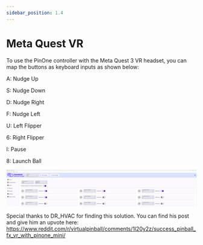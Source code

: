 ```yaml
---
sidebar_position: 1.4
---
```


# Meta Quest VR

To use the PinOne controller with the Meta Quest 3 VR headset, you can map the buttons as keyboard inputs as shown below:

A: Nudge Up

S: Nudge Down

D: Nudge Right

F: Nudge Left

U: Left Flipper

6: Right Flipper

I: Pause

8: Launch Ball

![image](./img/metaquest.png)

Special thanks to DR_HVAC for finding this solution. You can find his post and give him an upvote here: https://www.reddit.com/r/virtualpinball/comments/1l20y2z/success_pinball_fx_vr_with_pinone_mini/